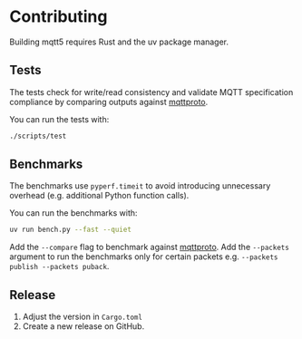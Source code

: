 # Contributing

Building mqtt5 requires Rust and the uv package manager.

## Tests

The tests check for write/read consistency and validate MQTT specification compliance by comparing outputs against [mqttproto](https://github.com/agronholm/mqttproto).

You can run the tests with:

```bash
./scripts/test
```

## Benchmarks

The benchmarks use `pyperf.timeit` to avoid introducing unnecessary overhead (e.g. additional Python function calls).

You can run the benchmarks with:

```bash
uv run bench.py --fast --quiet
```

Add the `--compare` flag to benchmark against [mqttproto](https://github.com/agronholm/mqttproto). Add the `--packets` argument to run the benchmarks only for certain packets e.g. `--packets publish --packets puback`.

## Release

1. Adjust the version in `Cargo.toml`
1. Create a new release on GitHub.
